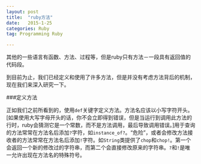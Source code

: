 ```yaml
---
layout: post
title:  "ruby方法"
date:   2015-1-25
categories: Ruby
tag: Programming Ruby

---
```



其他的一些语言有函数、方法、过程等，但是ruby只有方法－一段具有返回值的代码段。

到目前为止，我们已经定义和使用了许多方法，但是并没有考虑方法背后的机制，现在我们来深入研究一下。

###定义方法

正如我们之前所看到的，使用`def`关键字定义方法。方法名应该以小写字符开头。[如果使用大写字母开头的话，你不会立即得到错误，但是当运行到调用此方法的行时，ruby会猜测它是一个常数，而不是方法调用，最后导致调用错误。]用于查询的方法常常在方法名后添加`?`字符，如`instance_of?`。“危险”，或者会修改方法接收者的方法常常在方法名后添加`!`字符。如`String`类提供了`chop`和`chop!`。第一个会返回一个新的修改过的字符串，而第二个会直接修改原来的字符串。`?`和`!`是唯一允许出现在方法名的特殊符号。

